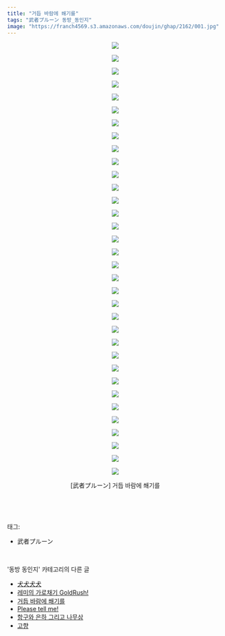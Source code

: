 ```yaml
---
title: "거듭 바람에 쐐기를"
tags: "武者プルーン 동방_동인지"
image: "https://franch4569.s3.amazonaws.com/doujin/ghap/2162/001.jpg"
---
```

<div class="article">
<p style="text-align: center; clear: none; float: none;"><img src="{{ site.imgserver2 }}/ghap/2162/001.jpg"/></p>
<p style="text-align: center; clear: none; float: none;"><img src="{{ site.imgserver2 }}/ghap/2162/002.jpg"/></p>
<p style="text-align: center; clear: none; float: none;"><img src="{{ site.imgserver2 }}/ghap/2162/003.jpg"/></p>
<p style="text-align: center; clear: none; float: none;"><img src="{{ site.imgserver2 }}/ghap/2162/004.jpg"/></p>
<p style="text-align: center; clear: none; float: none;"><img src="{{ site.imgserver2 }}/ghap/2162/005.jpg"/></p>
<p style="text-align: center; clear: none; float: none;"><img src="{{ site.imgserver2 }}/ghap/2162/006.jpg"/></p>
<p style="text-align: center; clear: none; float: none;"><img src="{{ site.imgserver2 }}/ghap/2162/007.jpg"/></p>
<p style="text-align: center; clear: none; float: none;"><img src="{{ site.imgserver2 }}/ghap/2162/008.jpg"/></p>
<p style="text-align: center; clear: none; float: none;"><img src="{{ site.imgserver2 }}/ghap/2162/009.jpg"/></p>
<p style="text-align: center; clear: none; float: none;"><img src="{{ site.imgserver2 }}/ghap/2162/010.jpg"/></p>
<p style="text-align: center; clear: none; float: none;"><img src="{{ site.imgserver2 }}/ghap/2162/011.jpg"/></p>
<p style="text-align: center; clear: none; float: none;"><img src="{{ site.imgserver2 }}/ghap/2162/012.jpg"/></p>
<p style="text-align: center; clear: none; float: none;"><img src="{{ site.imgserver2 }}/ghap/2162/013.jpg"/></p>
<p style="text-align: center; clear: none; float: none;"><img src="{{ site.imgserver2 }}/ghap/2162/014.jpg"/></p>
<p style="text-align: center; clear: none; float: none;"><img src="{{ site.imgserver2 }}/ghap/2162/015.jpg"/></p>
<p style="text-align: center; clear: none; float: none;"><img src="{{ site.imgserver2 }}/ghap/2162/016.jpg"/></p>
<p style="text-align: center; clear: none; float: none;"><img src="{{ site.imgserver2 }}/ghap/2162/017.jpg"/></p>
<p style="text-align: center; clear: none; float: none;"><img src="{{ site.imgserver2 }}/ghap/2162/018.jpg"/></p>
<p style="text-align: center; clear: none; float: none;"><img src="{{ site.imgserver2 }}/ghap/2162/019.jpg"/></p>
<p style="text-align: center; clear: none; float: none;"><img src="{{ site.imgserver2 }}/ghap/2162/020.jpg"/></p>
<p style="text-align: center; clear: none; float: none;"><img src="{{ site.imgserver2 }}/ghap/2162/021.jpg"/></p>
<p style="text-align: center; clear: none; float: none;"><img src="{{ site.imgserver2 }}/ghap/2162/022.jpg"/></p>
<p style="text-align: center; clear: none; float: none;"><img src="{{ site.imgserver2 }}/ghap/2162/023.jpg"/></p>
<p style="text-align: center; clear: none; float: none;"><img src="{{ site.imgserver2 }}/ghap/2162/024.jpg"/></p>
<p style="text-align: center; clear: none; float: none;"><img src="{{ site.imgserver2 }}/ghap/2162/025.jpg"/></p>
<p style="text-align: center; clear: none; float: none;"><img src="{{ site.imgserver2 }}/ghap/2162/026.jpg"/></p>
<p style="text-align: center; clear: none; float: none;"><img src="{{ site.imgserver2 }}/ghap/2162/027.jpg"/></p>
<p style="text-align: center; clear: none; float: none;"><img src="{{ site.imgserver2 }}/ghap/2162/028.jpg"/></p>
<p style="text-align: center; clear: none; float: none;"><img src="{{ site.imgserver2 }}/ghap/2162/029.jpg"/></p>
<p style="text-align: center; clear: none; float: none;"><img src="{{ site.imgserver2 }}/ghap/2162/030.jpg"/></p>
<p style="text-align: center; clear: none; float: none;"><img src="{{ site.imgserver2 }}/ghap/2162/031.jpg"/></p>
<p style="text-align: center; clear: none; float: none;"><img src="{{ site.imgserver2 }}/ghap/2162/032.jpg"/></p>
<p style="text-align: center; clear: none; float: none;"><img src="{{ site.imgserver2 }}/ghap/2162/033.jpg"/></p>
<p style="text-align: center; clear: none; float: none;"><img src="{{ site.imgserver2 }}/ghap/2162/034.jpg"/></p>
<p style="text-align: center; clear: none; float: none;">[武者プルーン] 거듭 바람에 쐐기를</p>
<p><br/></p>
</div><br/>
<div class="tagTrail">
<p>태그: </p>
<ul>
<li>武者プルーン</li>
</ul>
</div><br/>
<div class="another">
<p>'동방 동인지' 카테고리의 다른 글</p>
<ul>
<li><a href="/ghap_2166">犬犬犬犬</a></li>
<li><a href="/ghap_2163">레미의 가로채기 GoldRush!</a></li>
<li><a href="/ghap_2162">거듭 바람에 쐐기를</a></li>
<li><a href="/ghap_2161">Please tell me!</a></li>
<li><a href="/ghap_2160">항구와 은하 그리고 나무삼</a></li>
<li><a href="/ghap_2159">고향</a></li>
</ul>
</div><br/>
<div class="cb_module cb_fluid">
<div class="cb_wrt cb_profile">
</div><!-- commentList close -->
</div><br/>
